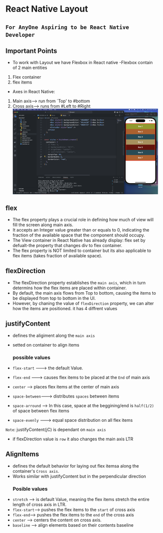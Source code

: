 # React Native Layout

## `For AnyOne Aspiring to be React Native Developer`

## Important Points

- To work with Layout we have Flexbox in React native
  -Flexbox contain of 2 main entities

1. Flex container
2. flex items

- Axes in React Native:

1. Main axis--> run from `Top' to #bottom
2. Cross axis--> runs from #Left to #Right
   ![Alt text](<Screenshot 2023-10-15 at 9.37.47 at night.png>)

## flex

- The flex property plays a crucial role in defining how much of view will fill the screen along main axis.
- It accepts an Integer value greater than or equals to 0, indicating the fraction of the available space that the component should occupy.
- The View container in React Native has already display: flex set by defualt-the property that changes div to flex container.
- The flex property is NOT limited to container but its also applicable to flex items (takes fraction of available space).

## flexDirection

- The flexDirection property establishes the `main axis`, which in turn determins how the flex items are placed within container.
- By default, the main axis flows from Top to bottom, causing the items to be displayed from top to bottom in the UI.
- However, by chaning the value of `flexDirection` property, we can alter how the items are positioned. it has 4 diffrent values

## justifyContent

- defines the aligiment along the `main axis`
- setted on container to align items

  ### possible values

- `flex-start` ---> the default Value.
- `flex-end` ---> causes flex items to be placed at the `End` of main axis
- `center` --> places flex items at the center of main axis
- `space-between`---> distributes `spaces` between items
- `space-arround` --> In this case, space at the beggining/end is `half(1/2) ` of space between flex items
- `space-evenly` ---> equal space distribution on all flex items

`Note`: justifyContent(jC) is dependant on `main axis`

- if flexDirection value is `row` it also changes the main axis LTR

## AlignItems

- defines the default behavior for laying out flex itemsa along the container's `Cross axis`.
- Works similar with justifyContent but in the perpendicular direction
  ### Posible values
- `stretch` --> is default Value, meaning the flex items stretch the entire length of cross axis in LTR.
- `flex-start`--> pushes the flex items to the `start` of cross axis
- `flex-end`--> pushes the flex items to the `end` of the cross axis
- `center` --> centers the content on cross axis.
- `baseline` --> align elements based on their contents baseline
